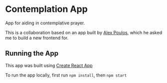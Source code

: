 # Contemplation App

App for aiding in contemplative prayer. 

This is a collaboration based on an app built by [Alex Poulos](https://github.com/mapoulos), which he asked me to build a new frontend for. 

## Running the App

This app was built using [Create React App](https://create-react-app.dev/)

To run the app locally, first run `npm install`, then `npm start`

